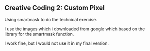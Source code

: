 ## Creative Coding 2: Custom Pixel


Using smartmask to do the technical exercise.

I use the images which i downloaded from google which based on the library for the smartmask function.

I work fine, but I would not use it in my final version.
